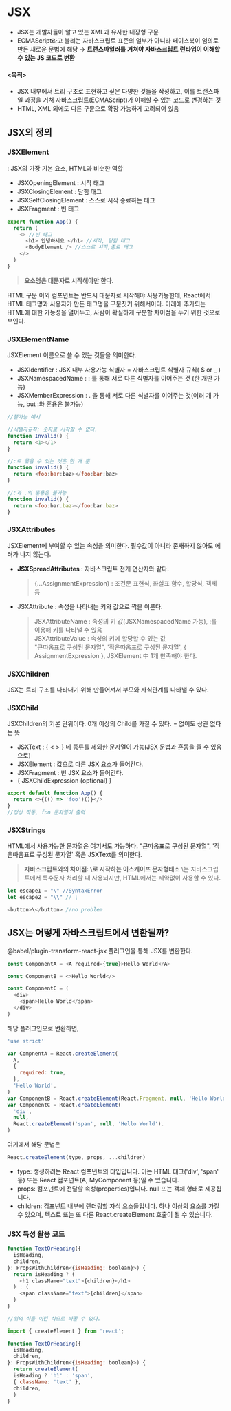 # JSX

- JSX는 개발자들이 알고 있는 XML과 유사한 내장형 구문
- ECMAScript라고 불리는 자바스크립트 표준의 일부가 아니라 페이스북이 임의로 만든 새로운 문법에 해당 → **트랜스파일러를 거쳐야 자바스크립트 런타임이 이해할 수 있는 JS 코드로 변환**

#### <목적>
- JSX 내부에서 트리 구조로 표현하고 싶은 다양한 것들을 작성하고, 이를 트랜스파일 과정을 거쳐 자바스크립트(ECMAScript)가 이해할 수 있는 코드로 변경하는 것
- HTML, XML 외에도 다른 구문으로 확장 가능하게 고려되어 있음

## JSX의 정의

### JSXElement
: JSX의 가장 기본 요소, HTML과 비슷한 역할

- JSXOpeningElement : 시작 태그
- JSXClosingElement : 닫힘 태그
- JSXSelfClosingElement : 스스로 시작 종료하는 태그
- JSXFragment : 빈 태그

```javaScript
export function App() {
  return (
    <> //빈 태그
      <h1> 안녕하세요 </h1> //시작, 닫힘 태그
      <BodyElement /> //스스로 시작,종료 태그
    </>
  )
}
```

> **요소명은 대문자로 시작해야만 한다.**

HTML 구문 이외 컴포넌트는 반드시 대문자로 시작해야 사용가능한데, React에서 HTML 태그명과 사용자가 만든 태그명을 구분짓기 위해서이다.
미래에 추가되는 HTML에 대한 가능성을 열어두고, 사람이 확실하게 구분할 차이점을 두기 위한 것으로 보인다.

### JSXElementName

JSXElement 이름으로 쓸 수 있는 것들을 의미한다.

- JSXIdentifier : JSX 내부 사용가능 식별자 = 자바스크립트 식별자 규칙( $ or _ )
- JSXNamespacedName : : 를 통해 서로 다른 식별자를 이어주는 것 (한 개만 가능)
- JSXMemberExpression : . 을 통해 서로 다른 식별자를 이어주는 것(여러 개 가능, but :와 혼용은 불가능)

```javaScript
//불가능 예시

//식별자규칙: 숫자로 시작할 수 없다.
function Invalid() {
  return <1></1>
}

//:로 묶을 수 있는 것은 한 개 뿐
function invalid() {
  return <foo:bar:baz></foo:bar:baz>
}

//:과 .의 혼용은 불가능
function invalid() {
  return <foo:bar.baz></foo:bar.baz>
}
```

### JSXAttributes

JSXElement에 부여할 수 있는 속성을 의미한다. 필수값이 아니라 존재하지 않아도 에러가 나지 않는다.

- **JSXSpreadAttributes** : 자바스크립트 전개 연산자와 같다.
  > {...AssignmentExpression} : 조건문 표현식, 화살표 함수, 할당식, 객체 등
- JSXAttribute : 속성을 나타내는 키와 값으로 짝을 이룬다.
  > JSXAttributeName : 속성의 키 값(JSXNamespacedName 가능), :를 이용해 키를 나타낼 수 있음 <br>
  > JSXAttributeValue : 속성의 키에 할당할 수 있는 값 <br>
    > "큰따옴표로 구성된 문자열", '작은따옴표로 구성된 문자열', { AssignmentExpression }, JSXElement 中 1개 만족해야 한다.

### JSXChildren

JSX는 트리 구조를 나타내기 위해 만들어져서 부모와 자식관계를 나타낼 수 있다.

### JSXChild

JSXChildren의 기본 단위이다. 0개 이상의 Child를 가질 수 있다. = 없어도 상관 없다는 뜻

- JSXText : { < > } 네 종류를 제외한 문자열이 가능(JSX 문법과 혼동을 줄 수 있음으로)
- JSXElement : 값으로 다른 JSX 요소가 들어간다.
- JSXFragment : 빈 JSX 요소가 들어간다.
- { JSXChildExpression (optional) }

```javaScript
export default function App() {
  return <>{(() => 'foo')()}</>
}
//정상 작동, foo 문자열이 출력
```

### JSXStrings

HTML에서 사용가능한 문자열은 여기서도 가능하다.
"큰따옴표로 구성된 문자열", '작은따옴표로 구성된 문자열' 혹은 JSXText를 의미한다.

> **자바스크립트와의 차이점: \로 시작하는 이스케이프 문자형태소**
\는 자바스크립트에서 특수문자 처리할 때 사용되지만, HTML에서는 제약없이 사용할 수 있다.

```javaScript
let escape1 = "\" //SyntaxError
let escape2 = "\\" // \

<button>\</button> //no problem
```

## JSX는 어떻게 자바스크립트에서 변환될까?

@babel/plugin-transform-react-jsx 플러그인을 통해 JSX를 변환한다.

```javaScript
const ComponentA = <A required={true}>Hello World</A>

const ComponentB = <>Hello World</>

const ComponentC = (
  <div>
    <span>Hello World</span>
  </div>
)
```

해당 플러그인으로 변환하면,

```javaScript
'use strict'

var CompnentA = React.createElement(
  A,
  {
    required: true,
  },
  'Hello World',
)
var ComponentB = React.createElement(React.Fragment, null, 'Hello World')
var ComponentC = React.createElement(
  'div',
  null,
  React.createElement('span', null, 'Hello World').
)
```

여기에서 해당 문법은

```javaScript
React.createElement(type, props, ...children)
```
- type: 생성하려는 React 컴포넌트의 타입입니다. 이는 HTML 태그('div', 'span' 등) 또는 React 컴포넌트(A, MyComponent 등)일 수 있습니다.
- props: 컴포넌트에 전달할 속성(properties)입니다. null 또는 객체 형태로 제공됩니다.
- children: 컴포넌트 내부에 렌더링할 자식 요소들입니다. 하나 이상의 요소를 가질 수 있으며, 텍스트 또는 또 다른 React.createElement 호출이 될 수 있습니다.

### JSX 특성 활용 코드

```javaScript
function TextOrHeading({
  isHeading,
  children,
}: PropsWithChildren<{isHeading: boolean}>) {
  return isHeading ? (
    <h1 className="text">{children}</h1>
  ) : (
    <span className="text">{children}</span>
  )
}

//위의 식을 이런 식으로 바꿀 수 있다.

import { createElement } from 'react';

function TextOrHeading({
  isHeading,
  children,
}: PropsWithChildren<{isHeading: boolean}>) {
  return createElement(
  isHeading ? 'h1' : 'span',
  { className: 'text' },
  children,
  )
}
```
